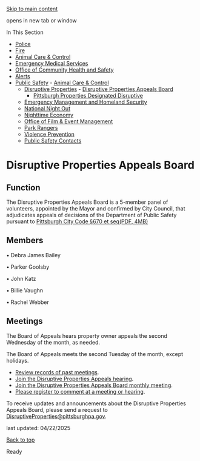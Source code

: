 [Skip to main content](https://www.pittsburghpa.gov/Safety/Public-Safety/Disruptive-Properties/Disruptive-Properties-Appeals-Board#main-content)

opens in new tab or window

In This Section

- [Police](https://www.pittsburghpa.gov/Safety/Police)
- [Fire](https://www.pittsburghpa.gov/Safety/Fire)
- [Animal Care & Control](https://www.pittsburghpa.gov/Safety/Animal-Care-Control)
- [Emergency Medical Services](https://www.pittsburghpa.gov/Safety/Emergency-Medical-Services)
- [Office of Community Health and Safety](https://www.pittsburghpa.gov/Safety/Office-of-Community-Health-and-Safety)
- [Alerts](https://www.pittsburghpa.gov/Safety/Alerts)
- [Public Safety](https://www.pittsburghpa.gov/Safety/Public-Safety)  - [Animal Care & Control](https://www.pittsburghpa.gov/Safety/Public-Safety/Animal-Care-Control)
  - [Disruptive Properties](https://www.pittsburghpa.gov/Safety/Public-Safety/Disruptive-Properties)    - [Disruptive Properties Appeals Board](https://www.pittsburghpa.gov/Safety/Public-Safety/Disruptive-Properties/Disruptive-Properties-Appeals-Board)
    - [Pittsburgh Properties Designated Disruptive](https://www.pittsburghpa.gov/Safety/Public-Safety/Disruptive-Properties/Pittsburgh-Properties-Designated-Disruptive)
  - [Emergency Management and Homeland Security](https://www.pittsburghpa.gov/Safety/Public-Safety/Emergency-Management-and-Homeland-Security)
  - [National Night Out](https://www.pittsburghpa.gov/Safety/Public-Safety/National-Night-Out)
  - [Nighttime Economy](https://www.pittsburghpa.gov/Safety/Public-Safety/Nighttime-Economy)
  - [Office of Film & Event Management](https://www.pittsburghpa.gov/Safety/Public-Safety/Office-of-Film-Event-Management)
  - [Park Rangers](https://www.pittsburghpa.gov/Safety/Public-Safety/Park-Rangers)
  - [Violence Prevention](https://www.pittsburghpa.gov/Safety/Public-Safety/Violence-Prevention)
  - [Public Safety Contacts](https://www.pittsburghpa.gov/Safety/Public-Safety/Public-Safety-Contacts)

# Disruptive Properties Appeals Board

## Function

The Disruptive Properties Appeals Board is a 5-member panel of volunteers, appointed by the Mayor and confirmed by City Council, that adjudicates appeals of decisions of the Department of Public Safety pursuant to [Pittsburgh City Code §670 et seq(PDF, 4MB)](https://www.pittsburghpa.gov/files/assets/city/v/1/mayor/documents/disruptive-properties.pdf "Disruptive-Properties.pdf")

## Members

• Debra James Bailey

• Parker Goolsby

• John Katz

• Billie Vaughn

• Rachel Webber

## Meetings

The Board of Appeals hears property owner appeals the second Wednesday of the month, as needed.

The Board of Appeals meets the second Tuesday of the month, except holidays.

- [Review records of past meetings](https://pittsburgh.granicus.com/ViewPublisher.php?view_id=6).
- [Join the Disruptive Properties Appeals hearing](https://teams.microsoft.com/l/meetup-join/19%3ameeting_N2VmNDUxZGQtM2Q2My00ZTg4LTk0YjQtNDA2NDM0MTQ3MmY3%40thread.v2/0?context=%7b%22Tid%22%3a%22f5f47917-c904-4368-9120-d327cf175591%22%2c%22Oid%22%3a%226323f2f8-e292-4cbd-833a-b863659280b7%22%7d).
- [Join the Disruptive Properties Appeals Board monthly meeting](https://teams.microsoft.com/l/meetup-join/19%3ameeting_OTBmYjA2YmItNTc0ZC00MDYyLWFjYjMtNzdkM2IwNmUzM2Y3%40thread.v2/0?context=%7b%22Tid%22%3a%22f5f47917-c904-4368-9120-d327cf175591%22%2c%22Oid%22%3a%226323f2f8-e292-4cbd-833a-b863659280b7%22%7d).
- [Please register to comment at a meeting or hearing](https://forms.office.com/g/x65K7JUYXi).

To receive updates and announcements about the Disruptive Properties Appeals Board, please send a request to [DisruptiveProperties@pittsburghpa.gov](mailto:DisruptiveProperties@pittsburghpa.gov).

last updated: 04/22/2025

[Back to top](https://www.pittsburghpa.gov/Safety/Public-Safety/Disruptive-Properties/Disruptive-Properties-Appeals-Board#body-top)

Ready
